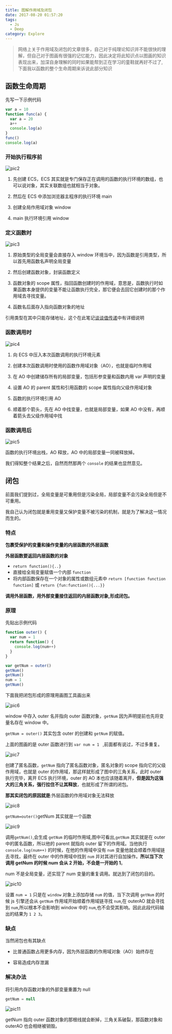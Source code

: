```yaml
---
title: 图解作用域及闭包
date: 2017-08-20 01:57:20
tags: 
  - Js
  - Deep
category: Explore  
---
```


> 网络上关于作用域及闭包的文章很多，自己对于纯理论知识并不能很快的理解，但自己对于图画有很强的记忆能力，因此决定将此知识点以图画的知识表现出来，加深自身理解的同时如果能帮到正在学习的童鞋就再好不过了, <br> 下面我以函数的整个生命周期来诉说此部分知识

<!--more-->

## 函数生命周期

先写一下示例代码

```js
var a = 10 
function func(a) {
  var a = 20 
  a++ 
  console.log(a) 
}
func() 
console.log(a) 
```

### 开始执行程序前

![pic2](图解作用域及闭包/pic2.jpg)

1.  先创建 ECS，ECS 其实就是专门保存正在调用的函数的执行环境的数组，也可以说对象，其实关联数组也就相当于对象。

2.  然后在 ECS 中添加浏览器主程序的执行环境 main

3.  创建全局作用域对象 window

4.  main 执行环境引用 window

### 定义函数时

![pic3](图解作用域及闭包/pic3.jpg)

1.  原始类型的全局变量会直接存入 window 环境当中，因为函数是引用类型，所以首先用函数名声明全局变量

2.  然后创建函数对象，封装函数定义

3.  函数对象的 scope 属性，指回函数创建时的作用域，意思是，函数执行时如果函数本身提供的变量不能让函数执行完全，那它便会去回它创建时的那个作用域去寻找变量。

4.  函数名后面存入指向函数对象的地址

引用类型在其中只能存储地址，这个在此笔记[谈谈值传递](https://github.com/MLuminary/Blog/issues/1)中有详细说明

### 函数调用时

![pic4](图解作用域及闭包/pic4.jpg)

1.  向 ECS 中压入本次函数调用的执行环境元素

2.  创建本次函数调用时使用的函数作用域对象（AO），也就是临时作用域

3.  在 AO 中创建储存所有的局部变量，包括形参变量和函数内用 var 声明的变量

4.  设置 AO 的 parent 属性和引用函数的 scope 属性指向父级作用域对象

5.  函数的执行环境引用 AO

6.  顺着那个箭头，先在 AO 中找变量，也就是局部变量，如果 AO 中没有，再顺着箭头去父级作用域中找

### 函数调用后

![pic5](图解作用域及闭包/pic5.jpg)

函数的执行环境出栈，AO 释放，AO 中的局部变量一同被释放掉。

我们得知整个结果之后，自然而然那两个 `console` 的结果也显然意见。

## 闭包

前面我们提到过，全局变量是可重用但是污染全局，局部变量不会污染全局但是不可重用。

我自己认为闭包就是重用变量又保护变量不被污染的机制，就是为了解决这一情况而生的。

### 特点

**包裹受保护的变量和操作变量的内层函数的外层函数**

**外层函数要返回内层函数的对象**

* `return function(){..}`
* 直接给全局变量赋值一个内部 `function`
* 将内部函数保存在一个对象的属性或数组元素中 `return [function function function]` 或 `return {fun:function(){...}}`

**调用外层函数，用外部变量接住返回的内层函数对象,形成闭包。**

### 原理

先贴出示例代码

```js
function outer() {
  var num = 1 
  return function() {
    console.log(num++) 
  } 
}

var getNum = outer() 
getNum() 
getNum() 
num = 1 
getNum() 
```

下面我把闭包形成的原理用画图工具画出来

![pic6](图解作用域及闭包/pic6.jpg)

window 中存入 outer 名并指向 outer 函数对象，`getNum` 因为声明提前也先将变量名存在 window 中。

`getNum = outer()` 其实包含 outer 的创建和 `getNum` 的赋值。

上面的图画的是 outer 函数进行到 `var num = 1 ` ,前面都有说过，不过多重复。

![pic7](图解作用域及闭包/pic7.jpg)

创建了匿名函数，`getNum` 指向了匿名函数对象，匿名对象的 scope 指向它的父级作用域，也就是 outer 的作用域，那这样就形成了图中的三角关系，此时 outer 执行完毕，离开 ECS 执行环境，outer 的 AO 本也应该随着离开，**但是因为这强大的三角关系，强行拉住不让其释放**，也就形成了所谓的闭包。

**那其实闭包的原因就是**:外层函数的作用域对象无法释放

![pic8](图解作用域及闭包/pic8.jpg)

`getNum=outer()`getNum 其实就是一个函数

![pic9](图解作用域及闭包/pic9.png)

调用`getNum()`,会生成 `getNum` 的临时作用域,图中可看出,`getNum` 其实就是在 outer 中的匿名函数，所以他的 parent 就指向 outer 留下的作用域。当他执行 `console.log(num++)` 的时候，在他的作用域中没有 `num` 变量他就会顺着作用域链去寻找，最终在 outer 中的作用域中找到 `num` 并对其进行自加操作。**所以当下次调用 getNum 的时候 num 会从 2 开始，不会是一开始的 1**。

num 不是全局变量，还实现了 num 变量的重复调用。就达到了闭包的目的。

![pic10](图解作用域及闭包/pic10.jpg)

设置 `num = 1` 只是在 `window` 对象上添加存储 `num` 的值，当下次调用 `getNum` 的时候 js 引擎还会从 `getNum` 作用域开始顺着作用域链寻找 `num`,在 outerAO 就会寻找到 `num`,所以根本不会影响到 window 中的 `num`,也不会受其影响。因此此段代码输出的结果为 `1 2 3`。

### 缺点

当然闭包也有其缺点

* 比普通函数占用更多内存，因为外层函数的作用域对象（AO）始终存在

* 容易造成内存泄漏

### 解决办法

将引用内存函数对象的外部变量重置为 null

```js
getNum = null 
```

![pic11](图解作用域及闭包/pic11.jpg)

getNum 指向 outer 函数对象的那根线就会断掉，三角关系破裂，那函数对象和 outerAO 也会相继被销毁。

